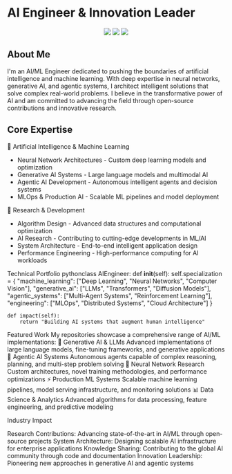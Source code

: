 # AI Engineer & Innovation Leader 

<div align="center">
</div>
<div align="center">
<img src="https://img.shields.io/badge/Focus-Artificial%20Intelligence-blue?style=flat-square&logo=brain&logoColor=white"/>
<img src="https://img.shields.io/badge/Expertise-Machine%20Learning-green?style=flat-square&logo=tensorflow&logoColor=white"/>
<img src="https://img.shields.io/badge/Innovation-Generative%20AI-purple?style=flat-square&logo=openai&logoColor=white"/>
</div>

## About Me
I'm an AI/ML Engineer dedicated to pushing the boundaries of artificial intelligence and machine learning. With deep expertise in neural networks, generative AI, and agentic systems, I architect intelligent solutions that solve complex real-world problems. I believe in the transformative power of AI and am committed to advancing the field through open-source contributions and innovative research.

## Core Expertise
🧠 Artificial Intelligence & Machine Learning

- Neural Network Architectures - Custom deep learning models and optimization
- Generative AI Systems - Large language models and multimodal AI
- Agentic AI Development - Autonomous intelligent agents and decision systems
- MLOps & Production AI - Scalable ML pipelines and model deployment

🔬 Research & Development

- Algorithm Design - Advanced data structures and computational optimization
- AI Research - Contributing to cutting-edge developments in ML/AI
- System Architecture - End-to-end intelligent application design
- Performance Engineering - High-performance computing for AI workloads


Technical Portfolio
pythonclass AIEngineer:
    def __init__(self):
        self.specialization = {
            "machine_learning": ["Deep Learning", "Neural Networks", "Computer Vision"],
            "generative_ai": ["LLMs", "Transformers", "Diffusion Models"],
            "agentic_systems": ["Multi-Agent Systems", "Reinforcement Learning"],
            "engineering": ["MLOps", "Distributed Systems", "Cloud Architecture"]
        }
        
    def impact(self):
        return "Building AI systems that augment human intelligence"

Featured Work
My repositories showcase a comprehensive range of AI/ML implementations:
🚀 Generative AI & LLMs
Advanced implementations of large language models, fine-tuning frameworks, and generative applications
🤖 Agentic AI Systems
Autonomous agents capable of complex reasoning, planning, and multi-step problem solving
🧬 Neural Network Research
Custom architectures, novel training methodologies, and performance optimizations
⚡ Production ML Systems
Scalable machine learning pipelines, model serving infrastructure, and monitoring solutions
📊 Data Science & Analytics
Advanced algorithms for data processing, feature engineering, and predictive modeling

Industry Impact

Research Contributions: Advancing state-of-the-art in AI/ML through open-source projects
System Architecture: Designing scalable AI infrastructure for enterprise applications
Knowledge Sharing: Contributing to the global AI community through code and documentation
Innovation Leadership: Pioneering new approaches in generative AI and agentic systems

